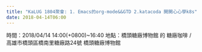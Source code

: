 ```yaml
---
title: "KaLUG 1804聚會: 1. Emacs的org-mode&&GTD 2.katacoda 開開心心學k8s"
date: 2018-04-14T06:00
---
```


時間：2018/04/14 14:00(+0800)~16:40
地點：橋頭糖廠博物館 的 糖廠咖啡 / 高雄市橋頭區橋南里糖廠路24號 橋頭糖廠博物館